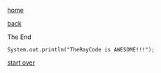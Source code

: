 [home](./page01.md)

[back](./page09.md)

The End

```
System.out.println("TheRayCode is AWESOME!!!");
```

[start over](./page01.md)
